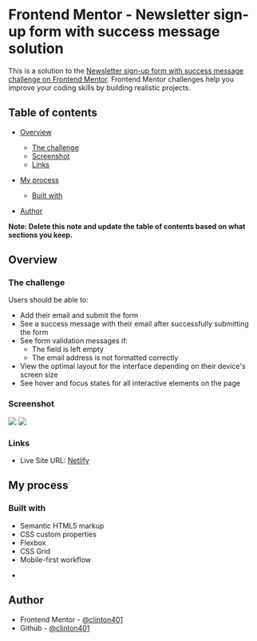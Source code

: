 # Frontend Mentor - Newsletter sign-up form with success message solution

This is a solution to the [Newsletter sign-up form with success message challenge on Frontend Mentor](https://www.frontendmentor.io/challenges/newsletter-signup-form-with-success-message-3FC1AZbNrv). Frontend Mentor challenges help you improve your coding skills by building realistic projects. 

## Table of contents

- [Overview](#overview)
  - [The challenge](#the-challenge)
  - [Screenshot](#screenshot)
  - [Links](#links)
- [My process](#my-process)
  - [Built with](#built-with)

 
  
- [Author](#author)

**Note: Delete this note and update the table of contents based on what sections you keep.**

## Overview

### The challenge

Users should be able to:

- Add their email and submit the form
- See a success message with their email after successfully submitting the form
- See form validation messages if:
  - The field is left empty
  - The email address is not formatted correctly
- View the optimal layout for the interface depending on their device's screen size
- See hover and focus states for all interactive elements on the page

### Screenshot

![](../newsletter-sign-up-with-success-message-main/assets/images/screencapture-127-0-0-1-5500-index-html-2023-07-31-00_57_58.png)
![](../newsletter-sign-up-with-success-message-main/assets/images/screencapture-127-0-0-1-5500-index-html-2023-07-31-00_58_16.png)


### Links


- Live Site URL: [Netlify](https://fsign.netlify.app/)

## My process

### Built with

- Semantic HTML5 markup
- CSS custom properties
- Flexbox
- CSS Grid
- Mobile-first workflow


*




## Author


- Frontend Mentor - [@clinton401](https://www.frontendmentor.io/profile/clinton401)
- Github - [@clinton401](https://github.com/clinton401)



